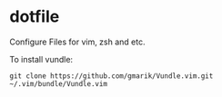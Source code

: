 dotfile
=======

Configure Files for vim, zsh and etc.

To install vundle:

    git clone https://github.com/gmarik/Vundle.vim.git ~/.vim/bundle/Vundle.vim
